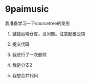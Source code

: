 # 9paimusic

我准备学习一下sourcetree的使用

1. 链接远端仓库，没问题。注意配置公钥

2. 提交代码


3. 我进行了一次删除

4. 我是分支2

3. 我想合并代码


